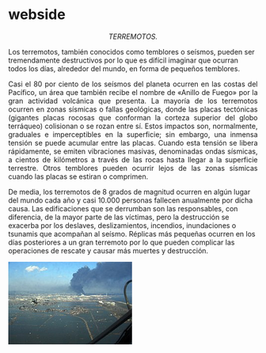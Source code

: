 # webside

<html>

<head>

<title>
Desastres Naturales
</title>

</head>

<body>
<p>
 <i><center>TERREMOTOS.</center></i>
<p>
Los terremotos, también conocidos como temblores o seísmos, pueden ser tremendamente destructivos por lo que es difícil imaginar que ocurran todos los días, alrededor del mundo, en forma de pequeños temblores.
<p>
<p align=justify>Casi el 80 por ciento de los seísmos del planeta ocurren en las costas del Pacífico, un área que también recibe el nombre de «Anillo de Fuego» por la gran actividad volcánica que presenta. La mayoría de los terremotos ocurren en zonas sísmicas o fallas geológicas, donde las placas tectónicas (gigantes placas rocosas que conforman la corteza superior del globo terráqueo) colisionan o se rozan entre sí. Estos impactos son, normalmente, graduales e imperceptibles en la superficie; sin embargo, una inmensa tensión se puede acumular entre las placas. Cuando esta tensión se libera rápidamente, se emiten vibraciones masivas, denominadas ondas sísmicas, a cientos de kilómetros a través de las rocas hasta llegar a la superficie terrestre. Otros temblores pueden ocurrir lejos de las zonas sísmicas cuando las placas se estiran o comprimen.</p>
<p>
De media, los terremotos de 8 grados de magnitud ocurren en algún lugar del mundo cada año y casi 10.000 personas fallecen anualmente por dicha causa. Las edificaciones que se derrumban son las responsables, con diferencia, de la mayor parte de las víctimas, pero la destrucción se exacerba por los deslaves, deslizamientos, incendios, inundaciones o tsunamis que acompañan al seísmo. Réplicas más pequeñas ocurren en los días posteriores a un gran terremoto por lo que pueden complicar las operaciones de rescate y causar más muertes y destrucción.
</body>
<p>
<img src="Terremoto.jpg">

</html>
